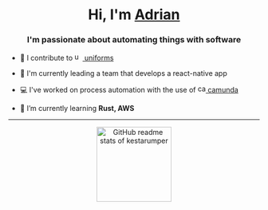 <h1 align="center"> Hi, I'm <a href="https://github.com/kestarumper/">Adrian</a></h1>

<h3 align="center">I'm passionate about automating things with software</h3>

- 💾 I contribute to <a href="https://uniforms.tools/"><img src="https://github.com/vazco/uniforms/raw/master/uniforms.svg" alt="uniforms" width="16" height="16" /> uniforms</a>

- 📱 I'm currently leading a team that develops a react-native app

- 💻 I've worked on process automation with the use of <a href="https://camunda.com/"><img src="https://camunda.com/wp-content/uploads/2020/06/favicon.png" alt="camunda" width="16" height="16" /> camunda</a>

- 🌱 I’m currently learning **Rust, AWS**

<!-- 
### Technologies I ❤️ and use
<p>
<img alt="JavaScript" src="https://img.shields.io/badge/Python-3776AB?style=for-the-badge&logo=javascript&logoColor=white&color=">
<img alt="TypeScript" src="https://img.shields.io/badge/Typescript-3776AB?style=for-the-badge&logo=typescript&logoColor=white">
<img alt="Python" src="https://img.shields.io/badge/Python-3776AB?style=for-the-badge&logo=python&logoColor=white">
</p>
-->

  
<hr />
<p align="center">
  <img height="150" src="https://github-readme-stats.vercel.app/api?username=kestarumper&theme=react&show_icons=true&include_all_commits=true" alt="GitHub readme stats of kestarumper" />
<!--   <img height="150" src="https://github-readme-stats.vercel.app/api/top-langs/?username=kestarumper&theme=react&layout=compact&hide=Jupyter Notebook,TeX,makefile,HTML" alt="Top languages of kestarumper" /> -->
</p>
